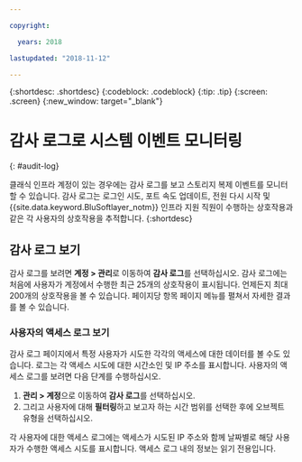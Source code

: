 ```yaml
---

copyright:

  years: 2018

lastupdated: "2018-11-12"

---
```


{:shortdesc: .shortdesc}
{:codeblock: .codeblock}
{:tip: .tip}
{:screen: .screen}
{:new_window: target="_blank"}


# 감사 로그로 시스템 이벤트 모니터링
{: #audit-log}

클래식 인프라 계정이 있는 경우에는 감사 로그를 보고 스토리지 복제 이벤트를 모니터할 수 있습니다. 
감사 로그는 로그인 시도, 포트 속도 업데이트, 전원 다시 시작 및
{{site.data.keyword.BluSoftlayer_notm}} 인프라 지원 직원이 수행하는 상호작용과 같은 각 사용자의 상호작용을 추적합니다.
{:shortdesc}


## 감사 로그 보기

감사 로그를 보려면 **계정 > 관리**로 이동하여 **감사 로그**를 선택하십시오. 감사 로그에는 처음에 사용자가 계정에서 수행한 최근 25개의 상호작용이 표시됩니다. 언제든지 최대 200개의 상호작용을 볼 수 있습니다. 페이지당 항목 페이지 메뉴를 펼쳐서 자세한 결과를 볼 수 있습니다.  

### 사용자의 액세스 로그 보기
감사 로그 페이지에서 특정 사용자가 시도한 각각의 액세스에 대한 데이터를 볼 수도 있습니다. 로그는 각 액세스 시도에 대한 시간소인 및 IP 주소를 표시합니다. 사용자의 액세스 로그를 보려면 다음 단계를 수행하십시오.

1. **관리 > 계정**으로 이동하여 **감사 로그**를 선택하십시오.  
2. 그리고 사용자에 대해 **필터링**하고 보고자 하는 시간 범위를 선택한 후에 오브젝트 유형을 선택하십시오.   

각 사용자에 대한 액세스 로그에는 액세스가 시도된 IP 주소와 함께 날짜별로 해당 사용자가 수행한 액세스 시도를 표시합니다. 액세스 로그 내의 정보는 읽기 전용입니다.  

